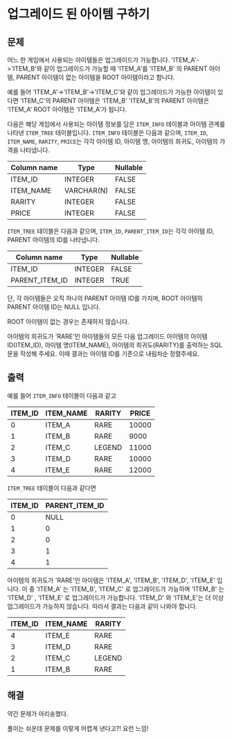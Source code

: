 # 업그레이드 된 아이템 구하기

## 문제

어느 한 게임에서 사용되는 아이템들은 업그레이드가 가능합니다.
'ITEM_A'->'ITEM_B'와 같이 업그레이드가 가능할 때
'ITEM_A'를 'ITEM_B' 의 PARENT 아이템,
PARENT 아이템이 없는 아이템을 ROOT 아이템이라고 합니다.

예를 들어 'ITEM_A'->'ITEM_B'->'ITEM_C'와 같이 업그레이드가 가능한 아이템이 있다면
'ITEM_C'의 PARENT 아이템은 'ITEM_B'
'ITEM_B'의 PARENT 아이템은 'ITEM_A'
ROOT 아이템은 'ITEM_A'가 됩니다.

다음은 해당 게임에서 사용되는 아이템 정보를 담은 `ITEM_INFO` 테이블과 아이템 관계를 나타낸 `ITEM_TREE` 테이블입니다. `ITEM_INFO` 테이블은 다음과 같으며, `ITEM_ID`, `ITEM_NAME`, `RARITY`, `PRICE`는 각각 아이템 ID, 아이템 명, 아이템의 희귀도, 아이템의 가격을 나타냅니다.

|Column name	|Type	|Nullable|
|--|--|--|
|ITEM_ID	|INTEGER	|FALSE|
|ITEM_NAME	|VARCHAR(N)	|FALSE|
|RARITY	|INTEGER	|FALSE|
|PRICE	|INTEGER	|FALSE|

`ITEM_TREE` 테이블은 다음과 같으며, `ITEM_ID`, `PARENT_ITEM_ID`는 각각 아이템 ID, PARENT 아이템의 ID를 나타냅니다.

|Column name	|Type	|Nullable|
|--|--|--|
|ITEM_ID	|INTEGER	|FALSE|
|PARENT_ITEM_ID	|INTEGER	|TRUE|

단, 각 아이템들은 오직 하나의 PARENT 아이템 ID를 가지며, ROOT 아이템의 PARENT 아이템 ID는 NULL 입니다.

ROOT 아이템이 없는 경우는 존재하지 않습니다.

아이템의 희귀도가 'RARE'인 아이템들의 모든 다음 업그레이드 아이템의 아이템 ID(ITEM_ID), 아이템 명(ITEM_NAME), 아이템의 희귀도(RARITY)를 출력하는 SQL 문을 작성해 주세요. 이때 결과는 아이템 ID를 기준으로 내림차순 정렬주세요.

## 출력

예를 들어 `ITEM_INFO` 테이블이 다음과 같고

|ITEM_ID	|ITEM_NAME	|RARITY	|PRICE|
|--|--|--|--|
|0	|ITEM_A	|RARE	|10000|
|1	|ITEM_B	|RARE	|9000|
|2	|ITEM_C	|LEGEND	|11000|
|3	|ITEM_D	|RARE	|10000|
|4	|ITEM_E	|RARE	|12000|

`ITEM_TREE` 테이블이 다음과 같다면

|ITEM_ID	|PARENT_ITEM_ID|
|--|--|
|0	|NULL|
|1	|0|
|2	|0|
|3	|1|
|4	|1|

아이템의 희귀도가 'RARE'인 아이템은 'ITEM_A', 'ITEM_B', 'ITEM_D', 'ITEM_E' 입니다.
이 중 'ITEM_A' 는 'ITEM_B', 'ITEM_C' 로 업그레이드가 가능하며 'ITEM_B' 는 'ITEM_D' , 'ITEM_E' 로 업그레이드가 가능합니다. 'ITEM_D' 와 'ITEM_E'는 더 이상 업그레이드가 가능하지 않습니다. 따라서 결과는 다음과 같이 나와야 합니다.

|ITEM_ID	|ITEM_NAME	|RARITY|
|--|--|--|
|4	|ITEM_E	|RARE|
|3	|ITEM_D	|RARE|
|2	|ITEM_C	|LEGEND|
|1	|ITEM_B	|RARE|

## 해결

약간 문제가 아리송했다.

풀이는 쉬운데 문제를 이렇게 어렵게 낸다고?! 요런 느낌!

